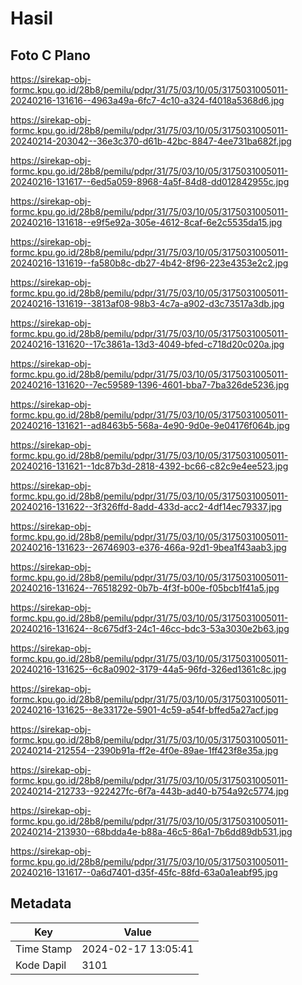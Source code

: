 # Hasil

## Foto C Plano

https://sirekap-obj-formc.kpu.go.id/28b8/pemilu/pdpr/31/75/03/10/05/3175031005011-20240216-131616--4963a49a-6fc7-4c10-a324-f4018a5368d6.jpg

https://sirekap-obj-formc.kpu.go.id/28b8/pemilu/pdpr/31/75/03/10/05/3175031005011-20240214-203042--36e3c370-d61b-42bc-8847-4ee731ba682f.jpg

https://sirekap-obj-formc.kpu.go.id/28b8/pemilu/pdpr/31/75/03/10/05/3175031005011-20240216-131617--6ed5a059-8968-4a5f-84d8-dd012842955c.jpg

https://sirekap-obj-formc.kpu.go.id/28b8/pemilu/pdpr/31/75/03/10/05/3175031005011-20240216-131618--e9f5e92a-305e-4612-8caf-6e2c5535da15.jpg

https://sirekap-obj-formc.kpu.go.id/28b8/pemilu/pdpr/31/75/03/10/05/3175031005011-20240216-131619--fa580b8c-db27-4b42-8f96-223e4353e2c2.jpg

https://sirekap-obj-formc.kpu.go.id/28b8/pemilu/pdpr/31/75/03/10/05/3175031005011-20240216-131619--3813af08-98b3-4c7a-a902-d3c73517a3db.jpg

https://sirekap-obj-formc.kpu.go.id/28b8/pemilu/pdpr/31/75/03/10/05/3175031005011-20240216-131620--17c3861a-13d3-4049-bfed-c718d20c020a.jpg

https://sirekap-obj-formc.kpu.go.id/28b8/pemilu/pdpr/31/75/03/10/05/3175031005011-20240216-131620--7ec59589-1396-4601-bba7-7ba326de5236.jpg

https://sirekap-obj-formc.kpu.go.id/28b8/pemilu/pdpr/31/75/03/10/05/3175031005011-20240216-131621--ad8463b5-568a-4e90-9d0e-9e04176f064b.jpg

https://sirekap-obj-formc.kpu.go.id/28b8/pemilu/pdpr/31/75/03/10/05/3175031005011-20240216-131621--1dc87b3d-2818-4392-bc66-c82c9e4ee523.jpg

https://sirekap-obj-formc.kpu.go.id/28b8/pemilu/pdpr/31/75/03/10/05/3175031005011-20240216-131622--3f326ffd-8add-433d-acc2-4df14ec79337.jpg

https://sirekap-obj-formc.kpu.go.id/28b8/pemilu/pdpr/31/75/03/10/05/3175031005011-20240216-131623--26746903-e376-466a-92d1-9bea1f43aab3.jpg

https://sirekap-obj-formc.kpu.go.id/28b8/pemilu/pdpr/31/75/03/10/05/3175031005011-20240216-131624--76518292-0b7b-4f3f-b00e-f05bcb1f41a5.jpg

https://sirekap-obj-formc.kpu.go.id/28b8/pemilu/pdpr/31/75/03/10/05/3175031005011-20240216-131624--8c675df3-24c1-46cc-bdc3-53a3030e2b63.jpg

https://sirekap-obj-formc.kpu.go.id/28b8/pemilu/pdpr/31/75/03/10/05/3175031005011-20240216-131625--6c8a0902-3179-44a5-96fd-326ed1361c8c.jpg

https://sirekap-obj-formc.kpu.go.id/28b8/pemilu/pdpr/31/75/03/10/05/3175031005011-20240216-131625--8e33172e-5901-4c59-a54f-bffed5a27acf.jpg

https://sirekap-obj-formc.kpu.go.id/28b8/pemilu/pdpr/31/75/03/10/05/3175031005011-20240214-212554--2390b91a-ff2e-4f0e-89ae-1ff423f8e35a.jpg

https://sirekap-obj-formc.kpu.go.id/28b8/pemilu/pdpr/31/75/03/10/05/3175031005011-20240214-212733--922427fc-6f7a-443b-ad40-b754a92c5774.jpg

https://sirekap-obj-formc.kpu.go.id/28b8/pemilu/pdpr/31/75/03/10/05/3175031005011-20240214-213930--68bdda4e-b88a-46c5-86a1-7b6dd89db531.jpg

https://sirekap-obj-formc.kpu.go.id/28b8/pemilu/pdpr/31/75/03/10/05/3175031005011-20240216-131617--0a6d7401-d35f-45fc-88fd-63a0a1eabf95.jpg


## Metadata

| Key        | Value               |
| ---------- | ------------------- |
| Time Stamp | 2024-02-17 13:05:41 |
| Kode Dapil | 3101                |



